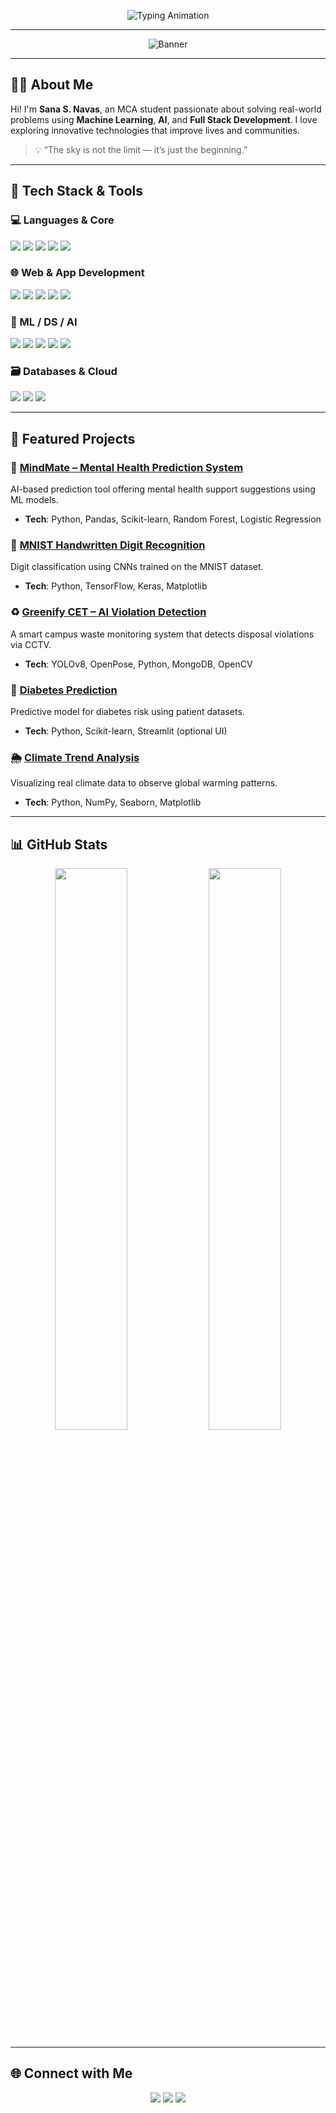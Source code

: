 <p align="center">
  <img src="https://readme-typing-svg.herokuapp.com?font=Orbitron&size=35&duration=3000&pause=500&color=00FFAA&center=true&vCenter=true&width=1000&lines=Hello+I'm+Sana+S.+Navas;Crafting+AI-Powered+Solutions;MCA+Student+|+ML+Explorer+|+Full+Stack+Developer" alt="Typing Animation" />
</p>

---

<div align="center">
  <img src="https://img.shields.io/badge/-Building%20With%20Purpose-blueviolet?style=for-the-badge" alt="Banner" />
</div>

---

## 👩‍💻 About Me
Hi! I'm **Sana S. Navas**, an MCA student passionate about solving real-world problems using **Machine Learning**, **AI**, and **Full Stack Development**. I love exploring innovative technologies that improve lives and communities.

> 💡 “The sky is not the limit — it’s just the beginning.”

---

## 🚀 Tech Stack & Tools

### 💻 Languages & Core
<p>
  <img src="https://img.shields.io/badge/Python-3670A0?style=for-the-badge&logo=python&logoColor=white" />
  <img src="https://img.shields.io/badge/Java-ED8B00?style=for-the-badge&logo=java&logoColor=white" />
  <img src="https://img.shields.io/badge/C++-00599C?style=for-the-badge&logo=c%2B%2B&logoColor=white" />
  <img src="https://img.shields.io/badge/C-555555?style=for-the-badge&logo=c&logoColor=white" />
  <img src="https://img.shields.io/badge/SQL-336791?style=for-the-badge&logo=postgresql&logoColor=white" />
</p>

### 🌐 Web & App Development
<p>
  <img src="https://img.shields.io/badge/HTML5-E34F26?style=for-the-badge&logo=html5&logoColor=white" />
  <img src="https://img.shields.io/badge/CSS3-1572B6?style=for-the-badge&logo=css3&logoColor=white" />
  <img src="https://img.shields.io/badge/JavaScript-F7DF1E?style=for-the-badge&logo=javascript&logoColor=black" />
  <img src="https://img.shields.io/badge/React-61DAFB?style=for-the-badge&logo=react&logoColor=black" />
  <img src="https://img.shields.io/badge/Android-3DDC84?style=for-the-badge&logo=android&logoColor=white" />
</p>

### 🧠 ML / DS / AI
<p>
  <img src="https://img.shields.io/badge/Numpy-013243?style=for-the-badge&logo=numpy&logoColor=white" />
  <img src="https://img.shields.io/badge/Pandas-150458?style=for-the-badge&logo=pandas&logoColor=white" />
  <img src="https://img.shields.io/badge/TensorFlow-FF6F00?style=for-the-badge&logo=tensorflow&logoColor=white" />
  <img src="https://img.shields.io/badge/Scikit--Learn-F7931E?style=for-the-badge&logo=scikit-learn&logoColor=white" />
  <img src="https://img.shields.io/badge/OpenCV-5C3EE8?style=for-the-badge&logo=opencv&logoColor=white" />
</p>

### 🗃️ Databases & Cloud
<p>
  <img src="https://img.shields.io/badge/MongoDB-4EA94B?style=for-the-badge&logo=mongodb&logoColor=white" />
  <img src="https://img.shields.io/badge/MySQL-00758F?style=for-the-badge&logo=mysql&logoColor=white" />
  <img src="https://img.shields.io/badge/AWS-FF9900?style=for-the-badge&logo=amazon-aws&logoColor=white" />
</p>

---

## 🔬 Featured Projects

### 🧠 [MindMate – Mental Health Prediction System](#)
AI-based prediction tool offering mental health support suggestions using ML models.
- **Tech**: Python, Pandas, Scikit-learn, Random Forest, Logistic Regression

### 🔢 [MNIST Handwritten Digit Recognition](#)
Digit classification using CNNs trained on the MNIST dataset.
- **Tech**: Python, TensorFlow, Keras, Matplotlib

### ♻️ [Greenify CET – AI Violation Detection](#)
A smart campus waste monitoring system that detects disposal violations via CCTV.
- **Tech**: YOLOv8, OpenPose, Python, MongoDB, OpenCV

### 💉 [Diabetes Prediction](#)
Predictive model for diabetes risk using patient datasets.
- **Tech**: Python, Scikit-learn, Streamlit (optional UI)

### 🌦️ [Climate Trend Analysis](#)
Visualizing real climate data to observe global warming patterns.
- **Tech**: Python, NumPy, Seaborn, Matplotlib

---

## 📊 GitHub Stats

<p align="center">
  <img src="https://github-readme-stats.vercel.app/api?username=sanasnavas&show_icons=true&theme=tokyonight" width="48%" />
  <img src="https://github-readme-streak-stats.herokuapp.com?user=sanasnavas&theme=tokyonight" width="48%" />
</p>

---

## 🌐 Connect with Me

<p align="center">
  <a href="https://linkedin.com/in/sanasnavas"><img src="https://img.shields.io/badge/LinkedIn-0A66C2?style=for-the-badge&logo=linkedin&logoColor=white" /></a>
  <a href="https://github.com/sanasnavas"><img src="https://img.shields.io/badge/GitHub-181717?style=for-the-badge&logo=github&logoColor=white" /></a>
  <a href="https://twitter.com/sanasnavas"><img src="https://img.shields.io/badge/Twitter-1DA1F2?style=for-the-badge&logo=twitter&logoColor=white" /></a>
</p>
